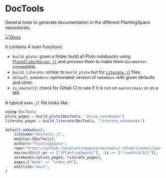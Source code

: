 # DocTools

General tools to generate documentation in the different PlantingSpace repositories.

[![Docs](https://img.shields.io/badge/docs-latest-blue.svg)](https://plantingspace.gitlab.io/doctools/)

It contains 4 main functions:

- `build_pluto`: given a folder build all Pluto notebooks using [`PlutoSliderServer.jl`](https://github.com/JuliaPluto/PlutoSliderServer.jl)
and process them to make them `Documenter` compatible.
- `build_literate`: similar to `build_pluto` but for [`Literate.jl`](https://github.com/fredrikekre/Literate.jl) files.
- `default_makedocs`: opinionated version of `makedocs` with given defaults and other.
- `is_masterCI`: check for Gitlab CI to see if it is run on `master/main` or on a MR.

A typical `make.jl` file looks like:

```julia
using DocTools
pluto_pages = build_pluto(DocTools, "pluto_notebooks")
literate_pages = build_literate(DocTools, "literate_notebooks")

default_makedocs(;
    sitename="Doctools.jl",
    modules=[DocTools],
    authors="PlantingSpace",
    repo="https://github.com/plantingspace/doctools/-/blob/{commit}{path}#{line}",
    macros=Dict(:ps => ["{PlantingSpace}"], :Lc => ["\\mathcal{L}"]),
    notebooks=[pluto_pages; literate_pages],
    pages=["Home" => "index.md"],
    editlink="main",
)
```
